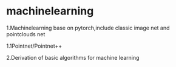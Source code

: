 # machinelearning
1.Machinelearning base on pytorch,include classic image net and pointclouds net 

  1.1Pointnet/Pointnet++ 
  
2.Derivation of basic algorithms for machine learning

